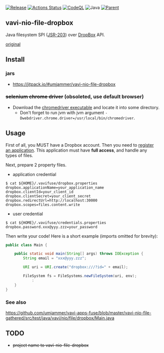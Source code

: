 [![Release](https://jitpack.io/v/umjammer/vavi-nio-file-dropbox.svg)](https://jitpack.io/#umjammer/vavi-nio-file-dropbox)
[![Actions Status](https://github.com/umjammer/vavi-nio-file-dropbox/actions/workflows/maven.yml/badge.svg)](https://github.com/umjammer/vavi-nio-file-dropbox/actions)
[![CodeQL](https://github.com/umjammer/vavi-nio-file-dropbox/actions/workflows/codeql-analysis.yml/badge.svg)](https://github.com/umjammer/vavi-nio-file-dropbox/actions/workflows/codeql-analysis.yml)
![Java](https://img.shields.io/badge/Java-17-b07219)
[![Parent](https://img.shields.io/badge/Parent-vavi--apps--fuse-pink)](https://github.com/umjammer/vavi-apps-fuse)

## vavi-nio-file-dropbox

Java filesystem SPI ([JSR-203](https://jcp.org/en/jsr/detail?id=203)) over [DropBox](https://dropbox.com) API.

[original](https://github.com/fge/java7-fs-dropbox)

## Install

### jars

 * https://jitpack.io/#umjammer/vavi-nio-file-dropbox

### ~~selenium chrome driver~~ (obsoleted, use default browser)

 * Download the [chromedriver executable](https://chromedriver.chromium.org/downloads) and locate it into some directory.
   * Don't forget to run jvm with jvm argument `-Dwebdriver.chrome.driver=/usr/local/bin/chromedriver`.

## Usage

First of all, you MUST have a Dropbox account. Then you need to [register an
application](https://www.dropbox.com/developers/apps). This application must have **full access**,
and handle any types of files.

Next, prepare 2 property files.

 * application credential

```shell
$ cat ${HOME}/.vavifuse/dropbox.properties
dropbox.applicationName=your_application_name
dropbox.clientId=your_client_id
dropbox.clientSecret=your_client_secret
dropbox.redirectUrl=http://localhost:30000
dropbox.scopes=files.content.write
```

 * user credential

```shell
$ cat ${HOME}/.vavifuse/credentials.properties
dropbox.password.xxx@yyy.zzz=your_password
```

Then write your code! Here is a short example (imports omitted for brevity):

```java
public class Main {

    public static void main(String[] args) throws IOException {
        String email = "xxx@yyy.zzz";

        URI uri = URI.create("dropbox:///?id=" + email);

        FileSystem fs = FileSystems.newFileSystem(uri, env);
            :
    }
}
```

### See also

https://github.com/umjammer/vavi-apps-fuse/blob/master/vavi-nio-file-gathered/src/test/java/vavi/nio/file/dropbox/Main.java

## TODO

 * ~~project name to vavi-nio-file-dropbox~~

